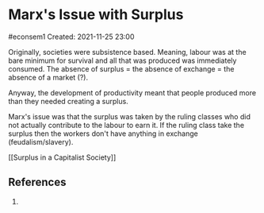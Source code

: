 # Marx's Issue with Surplus
#econsem1 
Created: 2021-11-25 23:00

Originally, societies were subsistence based. Meaning, labour was at the bare minimum for survival and all that was produced was immediately consumed. The absence of surplus = the absence of exchange = the absence of a market (?).

Anyway, the development of productivity meant that people produced more than they needed creating a surplus. 

Marx's issue was that the surplus was taken by the ruling classes who did not actually contribute to the labour to earn it. If the ruling class take the surplus then the workers don't have anything in exchange (feudalism/slavery).

[[Surplus in a Capitalist Society]]

## References
1. 